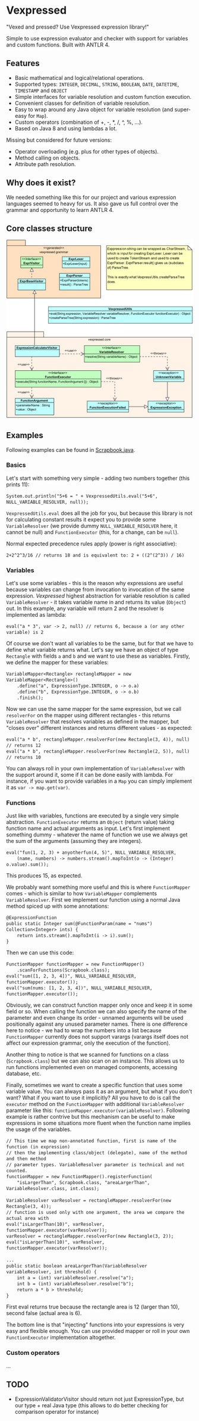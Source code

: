 # Vexpressed

"Vexed and pressed? Use Vexpressed expression library!"

Simple to use expression evaluator and checker with support for variables and custom functions.
Built with ANTLR 4.


## Features

* Basic mathematical and logical/relational operations.
* Supported types: `INTEGER`, `DECIMAL`, `STRING`, `BOOLEAN`, `DATE`, `DATETIME`, `TIMESTAMP`
and `OBJECT`
* Simple interfaces for variable resolution and custom function execution.
* Convenient classes for definition of variable resolution.
* Easy to wrap around any Java object for variable resolution (and super-easy for `Map`).
* Custom operators (combination of +, -, *, /, ^, %, ...).
* Based on Java 8 and using lambdas a lot.

Missing but considered for future versions:

* Operator overloading (e.g. plus for other types of objects).
* Method calling on objects.
* Attribute path resolution.


## Why does it exist?

We needed something like this for our project and various expression languages seemed to heavy
for us. It also gave us full control over the grammar and opportunity to learn ANTLR 4.


## Core classes structure

![UML Class diagram - core](docs/imgs/core-classes.png)

## Examples

Following examples can be found in [Scrapbook.java](src/test/java/Scrapbook.java).

### Basics

Let's start with something very simple - adding two numbers together (this prints 11):
```
System.out.println("5+6 = " + VexpressedUtils.eval("5+6", NULL_VARIABLE_RESOLVER, null));
```

`VexpressedUtils.eval` does all the job for you, but because this library is not for calculating
constant results it expect you to provide some `VariableResolver` (we provide dummy
`NULL_VARIABLE_RESOLVER` here, it cannot be null) and `FunctionExecutor` (this, for a change, can
be `null`).

Normal expected precedence rules apply (power is right associative):
```
2+2^2^3/16 // returns 18 and is equivalent to: 2 + ((2^(2^3)) / 16)
```

### Variables

Let's use some variables - this is the reason why expressions are useful because variables can
change from invocation to invocation of the same expression. *Vexpressed* highest abstraction for
variable resolution is called `VariableResolver` - it takes variable name in and returns its value
(`Object`) out. In this example, any variable will return 2 and the resolver is implemented as
lambda:
```
eval("a * 3", var -> 2, null) // returns 6, because a (or any other variable) is 2
```

Of course we don't want all variables to be the same, but for that we have to define what variable
returns what. Let's say we have an object of type `Rectangle` with fields `a` and `b` and we want
to use these as variables. Firstly, we define the mapper for these variables:
```
VariableMapper<Rectangle> rectangleMapper = new VariableMapper<Rectangle>()
	.define("a", ExpressionType.INTEGER, o -> o.a)
	.define("b", ExpressionType.INTEGER, o -> o.b)
	.finish();
```

Now we can use the same mapper for the same expression, but we call `resolverFor` on the mapper
using different rectangles - this returns `VariableResolver` that resolves variables as defined
in the mapper, but "closes over" different instances and returns different values - as expected:
```
eval("a * b", rectangleMapper.resolverFor(new Rectangle(3, 4)), null) // returns 12
eval("a * b", rectangleMapper.resolverFor(new Rectangle(2, 5)), null) // returns 10
```

You can always roll in your own implementation of `VariableResolver` with the support around it,
some if it can be done easily with lambda. For instance, if you want to provide variables in
a `Map` you can simply implement it as `var -> map.get(var)`. 

### Functions

Just like with variables, functions are executed by a single very simple abstraction.
`FunctionExecutor` returns an `Object` (return value) taking function name and actual
arguments as input. Let's first implement something dummy - whatever the name of function we use
we always get the sum of the arguments (assuming they are integers).
```
eval("fun(1, 2, 3) + anyotherfun(4, 5)", NULL_VARIABLE_RESOLVER,
	(name, numbers) -> numbers.stream().mapToInt(o -> (Integer) o.value).sum());
```
This produces 15, as expected.

We probably want something more useful and this is where `FunctionMapper` comes - which is similar
to how `VariableMapper` complements `VariableResolver`. First we implement our function using
a normal Java method spiced up with some annotations:
```
@ExpressionFunction
public static Integer sum(@FunctionParam(name = "nums") Collection<Integer> ints) {
	return ints.stream().mapToInt(i -> i).sum();
}
```

Then we can use this code:
```
FunctionMapper functionMapper = new FunctionMapper()
	.scanForFunctions(Scrapbook.class);
eval("sum([1, 2, 3, 4])", NULL_VARIABLE_RESOLVER, functionMapper.executor());
eval("sum(nums: [1, 2, 3, 4])", NULL_VARIABLE_RESOLVER, functionMapper.executor());
```
Obviously, we can construct function mapper only once and keep it in some field or so. When calling
the function we can also specify the name of the parameter and even change its order - unnamed
arguments will be used positionally against any unused parameter names. There is one difference
here to notice - we had to wrap the numbers into a list because `FunctionMapper` currently does not
support varargs (varargs itself does not affect our expression grammar, only the execution of the
function).

Another thing to notice is that we scanned for functions on a class (`Scrapbook.class`)
but we can also scan on an instance. This allows us to run functions implemented even on managed
components, accessing database, etc.

Finally, sometimes we want to create a specific function that uses some variable value. You can
always pass it as an argument, but what if you don't want? What if you want to use it implicitly?
All you have to do is call the `executor` method on the `FunctionMapper` with additional
`VariableResolver` parameter like this: `functionMapper.executor(variableResolver)`.
Following example is rather contrive but this mechanism can be useful to make expressions in some
situations more fluent when the function name implies the usage of the variables.
```
// This time we map non-annotated function, first is name of the function (in expression)
// then the implementing class/object (delegate), name of the method and then method
// parameter types. VariableResolver parameter is technical and not counted.
functionMapper = new FunctionMapper().registerFunction(
	"isLargerThan", Scrapbook.class, "areaLargerThan", VariableResolver.class, int.class);

VariableResolver varResolver = rectangleMapper.resolverFor(new Rectangle(3, 4));
// function is used only with one argument, the area we compare the actual area with
eval("isLargerThan(10)", varResolver, functionMapper.executor(varResolver));
varResolver = rectangleMapper.resolverFor(new Rectangle(3, 2));
eval("isLargerThan(10)", varResolver, functionMapper.executor(varResolver));

...
public static boolean areaLargerThan(VariableResolver variableResolver, int threshold) {
	int a = (int) variableResolver.resolve("a");
	int b = (int) variableResolver.resolve("b");
	return a * b > threshold;
}
```

First eval returns true because the rectangle area is 12 (larger than 10), second false (actual
area is 6).

The bottom line is that "injecting" functions into your expressions is very easy and flexible
enough. You can use provided mapper or roll in your own `FunctionExecutor` implementation
altogether.

### Custom operators

...

## TODO

* ExpressionValidatorVisitor should return not just ExpressionType, but our type + real Java type
(this allows to do better checking for comparison operator for instance)